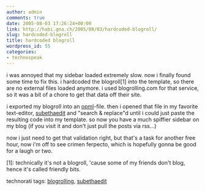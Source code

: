 ```yaml
---
author: admin
comments: true
date: 2005-08-03 17:26:24+00:00
link: http://habi.gna.ch/2005/08/03/hardcoded-blogroll/
slug: hardcoded-blogroll
title: hardcoded blogroll
wordpress_id: 55
categories:
- technospeak
---
```



i was annoyed that my sidebar loaded extremely slow. now i finally found some time to fix this. i hardcoded the blogroll[1] into the template, so there are no external files loaded anymore. i used blogrolling.com for that service, so it was a bit of a chore to get that data off their site.
  
i exported my blogroll into an [opml](http://en.wikipedia.org/wiki/OPML)-file. then i opened that file in my favorite text-editor, [subethaedit](http://www.codingmonkeys.de/subethaedit/) and "search & replace"d until i could just paste the resulting code into my template. so now you have a much spiffier sidebar on my blog (if you visit it and don't just pull the posts via rss...)
  
now i just need to get that validation right, but that's a task for another free hour, now i'm off to see crimen ferpecto, which is hopefully gonna be good for a laugh or two.



[1]: technically it's not a blogroll, 'cause some of my friends don't blog, hence it's called friendly bits.





technorati tags: [blogrolling](http://technorati.com/tag/blogrolling), [subethaedit](http://technorati.com/tag/subethaedit)
